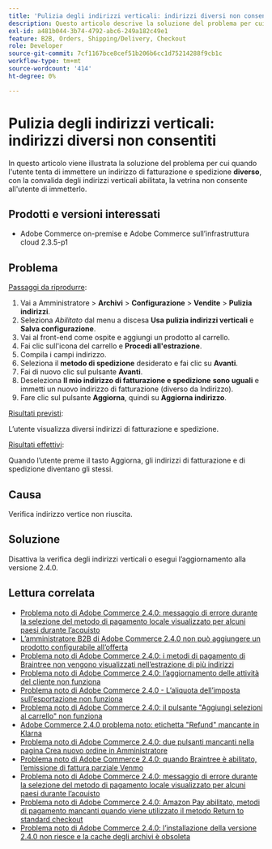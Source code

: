 ```yaml
---
title: 'Pulizia degli indirizzi verticali: indirizzi diversi non consentiti'
description: Questo articolo descrive la soluzione del problema per cui, quando l’utente tenta di inserire un indirizzo di fatturazione e spedizione **diverso** con la convalida degli indirizzi verticali abilitata, la vetrina non consente all’utente di inserirlo.
exl-id: a481b044-3b74-4792-abc6-249a182c49e1
feature: B2B, Orders, Shipping/Delivery, Checkout
role: Developer
source-git-commit: 7cf1167bce8cef51b206b6cc1d75214288f9cb1c
workflow-type: tm+mt
source-wordcount: '414'
ht-degree: 0%

---
```


# Pulizia degli indirizzi verticali: indirizzi diversi non consentiti

In questo articolo viene illustrata la soluzione del problema per cui quando l&#39;utente tenta di immettere un indirizzo di fatturazione e spedizione **diverso**, con la convalida degli indirizzi verticali abilitata, la vetrina non consente all&#39;utente di immetterlo.

## Prodotti e versioni interessati

* Adobe Commerce on-premise e Adobe Commerce sull’infrastruttura cloud 2.3.5-p1

## Problema

<u>Passaggi da riprodurre</u>:

1. Vai a Amministratore > **Archivi** > **Configurazione** > **Vendite** > **Pulizia indirizzi**.
1. Seleziona *Abilitato* dal menu a discesa **Usa pulizia indirizzi verticali** e **Salva configurazione**.
1. Vai al front-end come ospite e aggiungi un prodotto al carrello.
1. Fai clic sull&#39;icona del carrello e **Procedi all&#39;estrazione**.
1. Compila i campi indirizzo.
1. Seleziona il **metodo di spedizione** desiderato e fai clic su **Avanti**.
1. Fai di nuovo clic sul pulsante **Avanti**.
1. Deseleziona **Il mio indirizzo di fatturazione e spedizione** **sono uguali** e immetti un nuovo indirizzo di fatturazione (diverso da Indirizzo).
1. Fare clic sul pulsante **Aggiorna**, quindi su **Aggiorna indirizzo**.

<u>Risultati previsti</u>:

L’utente visualizza diversi indirizzi di fatturazione e spedizione.

<u>Risultati effettivi</u>:

Quando l’utente preme il tasto Aggiorna, gli indirizzi di fatturazione e di spedizione diventano gli stessi.

## Causa

Verifica indirizzo vertice non riuscita.

## Soluzione

Disattiva la verifica degli indirizzi verticali o esegui l’aggiornamento alla versione 2.4.0.

## Lettura correlata

* [Problema noto di Adobe Commerce 2.4.0: messaggio di errore durante la selezione del metodo di pagamento locale visualizzato per alcuni paesi durante l’acquisto](/help/troubleshooting/payments/magento-2-4-0-checkout-error-selecting-local-payments.md)
* [L’amministratore B2B di Adobe Commerce 2.4.0 non può aggiungere un prodotto configurabile all’offerta](/help/troubleshooting/miscellaneous/magento-2-4-0-b2b-admin-can-t-add-configurable-product-to-quote.md)
* [Problema noto di Adobe Commerce 2.4.0: i metodi di pagamento di Braintree non vengono visualizzati nell’estrazione di più indirizzi](/help/troubleshooting/payments/magento-2-4-0-braintree-not-in-multiple-addresses-checkout.md)
* [Problema noto di Adobe Commerce 2.4.0: l’aggiornamento delle attività del cliente non funziona](/help/troubleshooting/miscellaneous/magento-2-4-0-refresh-on-customer-activities-does-not-work.md)
* [Problema noto di Adobe Commerce 2.4.0 - L’aliquota dell’imposta sull’esportazione non funziona](/help/troubleshooting/miscellaneous/magento-2-4-0-known-issue-export-tax-rates-does-not-work.md)
* [Problema noto di Adobe Commerce 2.4.0: il pulsante &quot;Aggiungi selezioni al carrello&quot; non funziona](/help/troubleshooting/miscellaneous/magento-2-4-0-add-selections-to-my-cart-does-not-work.md)
* [Adobe Commerce 2.4.0 problema noto: etichetta &quot;Refund&quot; mancante in Klarna](/help/troubleshooting/payments/magento-2-4-0-known-issue-missing-refund-label-in-klarna.md)
* [Problema noto di Adobe Commerce 2.4.0: due pulsanti mancanti nella pagina Crea nuovo ordine in Amministratore](/help/troubleshooting/miscellaneous/magento-2-4-0-known-issue-create-new-order-buttons-missing.md)
* [Problema noto di Adobe Commerce 2.4.0: quando Braintree è abilitato, l’emissione di fattura parziale Venmo](/help/troubleshooting/payments/magento-2-4-0-2-4-1-enable-braintree-venmo-partial-invoice-issue.md)
* [Problema noto di Adobe Commerce 2.4.0: messaggio di errore durante la selezione del metodo di pagamento locale visualizzato per alcuni paesi durante l’acquisto](/help/troubleshooting/payments/magento-2-4-0-checkout-error-selecting-local-payments.md)
* [Problema noto di Adobe Commerce 2.4.0: Amazon Pay abilitato, metodi di pagamento mancanti quando viene utilizzato il metodo Return to standard checkout](/help/troubleshooting/payments/magento-2-4-0-known-issue-amazon-pay-no-payment-methods.md)
* [Problema noto di Adobe Commerce 2.4.0: l’installazione della versione 2.4.0 non riesce e la cache degli archivi è obsoleta](/help/troubleshooting/installation-and-upgrade/magento-2-4-0-known-issue-2-4-0-installation-fails-with-outdated-stores-cache.md)
